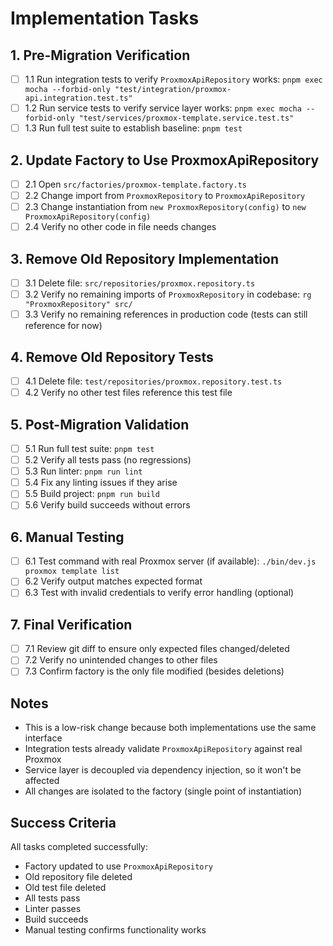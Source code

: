 # Implementation Tasks

## 1. Pre-Migration Verification
- [ ] 1.1 Run integration tests to verify `ProxmoxApiRepository` works: `pnpm exec mocha --forbid-only "test/integration/proxmox-api.integration.test.ts"`
- [ ] 1.2 Run service tests to verify service layer works: `pnpm exec mocha --forbid-only "test/services/proxmox-template.service.test.ts"`
- [ ] 1.3 Run full test suite to establish baseline: `pnpm test`

## 2. Update Factory to Use ProxmoxApiRepository
- [ ] 2.1 Open `src/factories/proxmox-template.factory.ts`
- [ ] 2.2 Change import from `ProxmoxRepository` to `ProxmoxApiRepository`
- [ ] 2.3 Change instantiation from `new ProxmoxRepository(config)` to `new ProxmoxApiRepository(config)`
- [ ] 2.4 Verify no other code in file needs changes

## 3. Remove Old Repository Implementation
- [ ] 3.1 Delete file: `src/repositories/proxmox.repository.ts`
- [ ] 3.2 Verify no remaining imports of `ProxmoxRepository` in codebase: `rg "ProxmoxRepository" src/`
- [ ] 3.3 Verify no remaining references in production code (tests can still reference for now)

## 4. Remove Old Repository Tests
- [ ] 4.1 Delete file: `test/repositories/proxmox.repository.test.ts`
- [ ] 4.2 Verify no other test files reference this test file

## 5. Post-Migration Validation
- [ ] 5.1 Run full test suite: `pnpm test`
- [ ] 5.2 Verify all tests pass (no regressions)
- [ ] 5.3 Run linter: `pnpm run lint`
- [ ] 5.4 Fix any linting issues if they arise
- [ ] 5.5 Build project: `pnpm run build`
- [ ] 5.6 Verify build succeeds without errors

## 6. Manual Testing
- [ ] 6.1 Test command with real Proxmox server (if available): `./bin/dev.js proxmox template list`
- [ ] 6.2 Verify output matches expected format
- [ ] 6.3 Test with invalid credentials to verify error handling (optional)

## 7. Final Verification
- [ ] 7.1 Review git diff to ensure only expected files changed/deleted
- [ ] 7.2 Verify no unintended changes to other files
- [ ] 7.3 Confirm factory is the only file modified (besides deletions)

## Notes
- This is a low-risk change because both implementations use the same interface
- Integration tests already validate `ProxmoxApiRepository` against real Proxmox
- Service layer is decoupled via dependency injection, so it won't be affected
- All changes are isolated to the factory (single point of instantiation)

## Success Criteria
All tasks completed successfully:
- Factory updated to use `ProxmoxApiRepository`
- Old repository file deleted
- Old test file deleted
- All tests pass
- Linter passes
- Build succeeds
- Manual testing confirms functionality works
